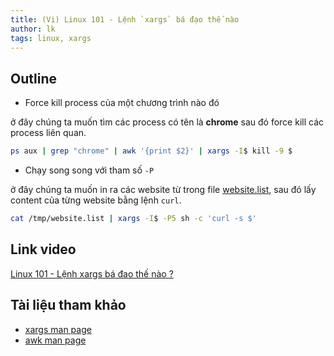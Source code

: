 ```yaml
---
title: (Vi) Linux 101 - Lệnh `xargs` bá đạo thế nào
author: lk
tags: linux, xargs
---
```


## Outline

- Force kill process của một chương trình nào đó

ở đây chúng ta muốn tìm các process có tên là **chrome** sau đó force kill các process liên quan.

```bash
ps aux | grep "chrome" | awk '{print $2}' | xargs -I$ kill -9 $
```

- Chạy song song với tham số `-P`

ở đây chúng ta muốn in ra các website từ trong file [website.list](../sample-files/website.list), sau đó lấy content của từng website bằng lệnh `curl`.

```bash
cat /tmp/website.list | xargs -I$ -P5 sh -c 'curl -s $'
```

## Link video

[Linux 101 -  Lệnh xargs bá đao thế nào ?](https://youtu.be/xzcGDAKtyZs)

## Tài liệu tham khảo

- [xargs man page](https://man7.org/linux/man-pages/man1/xargs.1.html)
- [awk man page](https://man7.org/linux/man-pages/man1/awk.1p.html)

